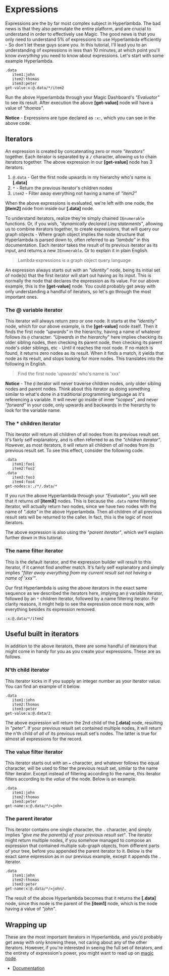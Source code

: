 # Expressions

Expressions are the by far most complex subject in Hyperlambda. The bad news
is that they also permutate the entire platform, and are crucial to understand
in order to effectively use Magic. The good news is that you only need to
understand 5% of expressions to use Hyperlambda efficiently - So don't
let these guys scare you. In this tutorial, I'll lead you to an
understanding of expressions in less than 10 minutes, at which point you'll
know _everything_ you need to know about expressions. Let's start with
some example Hyperlambda.

```
.data
   item1:john
   item2:thomas
   item3:peter
get-value:x:@.data/*/item2
```

Run the above Hyperlambda through your Magic Dashboard's _"Evaluator"_ to see its
result. After execution the above **[get-value]** node will have a value of _"thomas"_.

**Notice** - Expressions are type declared as `:x:`, which you can see in the above
code.

## Iterators

An expression is created by concatenating zero or more _"iterators"_ together.
Each iterator is separated by a `/` character, allowing us to chain iterators
together. The above expression in our **[get-value]** node has 3 iterators.

1. `@.data` - Get the first node upwards in my hierarchy who's name is **[.data]**
2. `*` - Return the previous iterator's children nodes
3. `item2` - Filter away everything not having a name of _"item2"_

When the above expressions is evaluated, we're left with one node, the **[item2]**
node from inside our **[.data]** node.

To understand iterators, realize they're simply chained `IEnumerable` functions.
Or, if you wish, _"dynamically declared Linq statements"_, allowing us to combine iterators
together, to create expressions, that will query our graph objects - Where graph object implies
the node structure that Hyperlambda is parsed down to, often referred to as _"lambda"_
in this documentation. Each iterator takes the result of its previous iterator
as its input, and returns a new `IEnumerable`. Or to explain it in plain English.

> Lambda expressions is a graph object query language

An expression always starts out with an _"identity"_ node, being its initial
set of node(s) that the first iterator will start out having as its input.
This is normally the node that declares the expression as its value. For our
above example, this is the **[get-value]** node.
You could probably get away with only understanding a handful of iterators, so
let's go through the most important ones.

### The @ variable iterator

This iterator will always return zero or one node. It starts at the _"identity"_
node, which for our above example, is the **[get-value]** node itself.
Then it finds the first node _"upwards"_ in the hierarchy, having a name of whatever
follows its `@` character. _"Upwards in the hierarchy_" here implies checking its
older sibling nodes, then checking its parent node, then checking its parent node's
older siblings, etc - Until it reaches the root node. If no match is found, it returns
zero nodes as its result. When it finds a match, it yields that node as its result,
and stops looking for more nodes. This translates into the following in English.

> Find the first node 'upwards' who's name is 'xxx'

**Notice** - The `@` iterator will never traverse children nodes, only older sibling
nodes and parent nodes. Think about this iterator as doing something similar to
what's done in a traditional programming language as it's referencing a variable.
It will never go inside of inner _"scopes"_, and never _"forward"_ in your code,
only upwards and backwards in the hierarchy to look for the variable name.

### The * children iterator

This iterator will return all children of all nodes from its previous result set.
It's fairly self explanatory, and is often referred to as the _"children iterator"_.
However, as most iterators, it will return all children of _all_ nodes from its
previous result set. To see this effect, consider the following code.

```
.data
   item1:foo1
   item2:foo2
.data
   item3:foo3
   item4:foo4
get-nodes:x:./*/.data/*
```

If you run the above Hyperlambda through your _"Evaluator"_, you will see that
it returns _all_ **[itemX]** nodes. This is because the `.data` name filtering
iterator, will actually return _two_ nodes, since we have two nodes with the name
of _".data"_ in the above Hyperlambda. Then all children of all previous result
sets will be returned to the caller. In fact, this is the logic of most iterators.

The above expression is also using the _"parent iterator"_, which we'll explain
further down in this tutorial.

### The name filter iterator

This is the default iterator, and the expression builder will result to this
iterator, if it cannot find another match. It's fairly self explanatory and
simply implies _"filter away everything from my current result set not having a name of 'xxx'"_.

Our first Hyperlambda is using the above iterators in the exact same sequence as
we described the iterators here, implying an `@` variable iterator, followed by an `*`
children iterator, followed by a name filtering iterator. For clarity reasons,
it might help to see the expression once more now, with everything besides its
expression removed.

```
:x:@.data/*/item2
```

## Useful built in iterators

In addition to the above iterators, there are some handful of iterators
that might come in handy for you as you create your expressions. These
are as follows.

### N'th child iterator

This iterator kicks in if you supply an integer number as your iterator
value. You can find an example of it below.

```
.data
   item1:john
   item2:thomas
   item3:peter
get-value:x:@.data/2
```

The above expression will return the 2nd child of the **[.data]** node,
resulting in _"peter"_. If your previous result set contained multiple
nodes, it will return the n'th child of _all_ of its previous result set's
nodes. The latter is true for almost all expressions for the record.

### The value filter iterator

This iterator starts out with an `=` character, and whatever follows the
equal character, will be used to filter the previous result set, similar
to the name filter iterator. Except instead of filtering according to the
name, this iterator filters according to the _value_ of the node. Below
is an example.

```
.data
   item1:john
   item2:thomas
   item3:peter
get-name:x:@.data/*/=john
```

### The parent iterator

This iterator contains one single character, the `.` character, and
simply implies _"give me the parent(s) of your previous result set"_.
The iterator might return multiple nodes, if you somehow managed to
compose an expression that contained multiple sub-graph objects,
from different parts of your tree, before you appended the parent
iterator to it. Below is the exact same expression as in our previous
example, except it appends the `.` iterator.

```
.data
   item1:john
   item2:thomas
   item3:peter
get-name:x:@.data/*/=john/.
```

The result of the above Hyperlambda becomes that it returns the **[.data]**
node, since this node is the parent of the **[item1]** node, which is the
node having a value of _"john"_.

## Wrapping up

These are the most important iterators in Hyperlambda, and you'd probably
get away with only knowing these, not caring about any of the other iterators.
However, if you're interested in seeing the full set of iterators, and
the entirety of expression's power, you might want to read up on
[magic node](/documentation/magic.node).

* [Documentation](/documentation)
